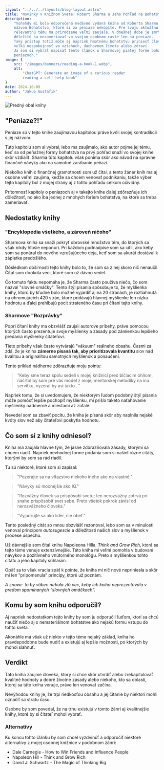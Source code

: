 ```yaml
---
layout: "../../../layouts/blog-layout.astro"
title: "Novinky v Knižnom Svete: Robert Sharma a Jeho Pohľad na Bohatstvo"
description:
    "Voňahdy mi bola odporučená nedávno vydaná kniha od Roberta Sharmu s
    názvom Bohatstvo, ktoré si za peniaze nekúpite. Pre svoju aktuálnu a
    relevantnú tému ma prirodzene veľmi zaujala. V dnešnej dobe je smrteľne
    dôležité sa nezameriavať vo svojom osobnom raste len na peniaze.
    Taký prístup totiž môže aj napriek hmotnému bohatstvu priniesť človeku
    veľkú nespokojnosť vo vzťahoch, duchovnom živote alebo zdraví.
    Ja som si vybral napísať tento článok o Sharmovej piatej forme bohatstva,
    peniazoch."
image: {
    src: "/images/banners/reading-a-book-1.webp",
    alt:
        "ChatGPT: Generate an image of a curious reader
        reading a self-help book"
}
date: 2024-10-09
author: "Jakub Gustafik"
---
```


![Predný obal knihy](https://mrtns.sk/tovar/_l/2571/l2571009.jpg?v=17284465212)

## "Peniaze?!"

Peniaze sú v tejto knihe zaujímavou kapitolou práve kvôli svojej kontradikcii
s jej názvom.

Túto kapitolu som si vybral, lebo ma zaujímalo, ako autor pojme jej
tému, keď sa od peňažnej formy bohatstva na prvý pohľad snaží vo svojej knihe
skôr vzdialiť. Sharma túto kapitolu však poníma skôr ako návod na správne
finančné návyky ako na samotné zarábanie peňazí.

Niekoľko kníh o finančnej gramotnosti som už čítal, a tento žáner kníh ma
aj osobne veľmi zaujíma, keďže sa chcem venovať podnikaniu, takže výber
tejto kapitoly bol z mojej strany aj z tohto pohľadu celkom očividný.

Prítomnosť kapitoly o peniazoch aj v takejto knihe ďalej zdôrazňuje ich
dôležitosť, no ako iba jednej z mnohých foriem bohatstva, na ktoré sa
treba zameriavať.

## Nedostatky knihy

### "Encyklopédia všetkého, a zároveň ničoho"

Sharmova kniha sa snaží pokryť obrovské množstvo tém, do ktorých sa však
nikdy hlbšie neponorí. Pri každom podnadpise som sa cítil, ako keby som sa
ponáral do nového vzrušujúceho deja, keď som sa akurát dostával k zápletke
predošlého.

Dôsledkom obšírnosti tejto knihy bolo to, že som sa z nej skoro nič nenaučil.
Čítal som dookola veci, ktoré som už dávno vedel.

Čo tomuto faktu nepomáha je, že Sharma často používa niečo, čo som nazval
"slovné omáčky". Tento štýl písania spôsobuje to, že myšlienka knihy,
ktorú by kľudne bolo možné vyjardiť aj na 20 stranách, je roztiahnutá na ohromujúcich
420 strán, ktoré pridávajú hlavnej myšlienke len nízku hodnotu a ďalej
prehlbujú pocit strateného času pri čítaní tejto knihy.

### Sharmove "Rozprávky"

Popri čítaní knihy ma obzvlášť zaujali autorove príbehy, práve pomocou
ktorých často prezentuje svoje myšlienky a zásady pod zámienkou lepšieho
predania myšlienky čitateľovi.

Tieto príbehy však často vytvárajú "vákuum" reálneho obsahu. Časmi za zdá,
že je kniha **zámerne písaná tak, aby prioritizovala kvantitu** slov nad
kvalitou a originalitou samotných myšlienok a ponaučení.

Tento príklad nádherne zdôrazňuje moju pointu:

> "Keby sme teraz spolu sedeli v mojej knižnici pred blčiacim ohňom, načrtol
> by som pre vás model z mojej mentorskej metodiky na inú servítku,
> vyzeral by asi takto..."

Napriek tomu, že si uvedomujem, že niektorým ľudom podobný štýl písania môže
pomôcť lepšie pochopiť myšlienku, mi prišlo takéto naťahovanie myšlienky
nadmerné a miestami až zúfalé.

Nevedel som sa zbaviť pocitu, že kniha je písaná skôr aby naplnila nejaké
kvóty slov než aby čitateľovi poskytla hodnotu.

## Čo som si z knihy odniesol?

Kniha ma zaujala hlavne tým, že jasne zdôrazňovala zásady, ktorými sa chcem
riadiť. Napriek nevhodnej forme podania som si našiel rôzne citáty, ktorými
by som sa rád riadil.

Tu sú niektoré, ktoré som si zapísal:

> "Pozerajte sa na víťazstvo niekoho iného ako na vlastné."

> "Návyky sú mocnejšie ako IQ."

> "Rozvážny človek sa prispôsobí svetu; ten nerozvážny zotrvá pri snahe
> prispôsobiť svet sebe. Preto všetok pokrok závisí od nerozvážneho človeka."

> "Vyjadrujte sa ako líder, nie obeť."

Tento posledný citát so mnou obzvlášť rezonoval, lebo som sa v minulosti
venoval princípom *autosugescie* a dôležitosti našich slov a myšlienok
v procese úspechu.

Už dávnejšie som čítal knihu Napoleona Hilla, *Think and Grow Rich*, ktorá sa
tejto téme venuje extenzívnejšie. Táto kniha mi veľmi pomohla v budovaní
návykov a pozitívneho vnútorného monológu. Preto s myšlienkou tohto citátu
a jeho kapitoly súhlasím.

Opäť sa to však vracia späť k pointe, že kniha mi nič nové nepriniesla a skôr
mi len “pripomenula” princípy, ktoré už poznám.

*A znova- to by vôbec nebola zlá vec, keby ich kniha neprezentovala v
predom spomínaných “slovných omáčkach”.*

## Komu by som knihu odporučil?

Aj napriek nedostatkom tejto knihy by som ju odporučil ľuďom, ktorí sa
chcú naučiť niečo aj o nemateriálnom bohatstve ako nejakú formu vstupu do
tohto sveta.

Akonáhle má však už niekto v tejto téme nejaký základ, kniha ho pravdepodobne
bude nudiť a existujú aj lepšie možnosti, po ktorých by mohol siahnuť.

## Verdikt

Táto kniha zaujme človeka, ktorý si chce skôr utvrdiť alebo zrekapitulovať
kvalitné hodnoty a dobré životné zásady alebo niekoho, kto sa
oblasti, ktorej sa táto kniha venuje, práve len venovať začína.

Nevýhodou knihy je, že trpí riedkosťou obsahu a jej čítanie by niektorí
mohli označiť sa stratu času.

Osobne by som povedal, že na trhu existujú v tomto žánri aj kvalitnejšie
knihy, ktoré by si čitateľ mohol vybrať.

### Alternatívy

Ku koncu tohto článku by som chcel vyzdvinúť a odporučiť niektoré alternatívy
z mojej osobnej knižnice v podobnom žánri:

- Dale Carnegie - How to Win Friends and Influence People
- Napoleon Hill - Think and Grow Rich
- David J. Schwartz - The Magic of Thinking Big

